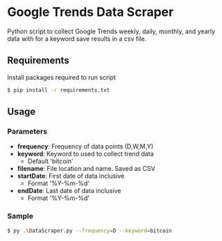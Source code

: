 # Google Trends Data Scraper
Python script to collect Google Trends weekly, daily, monthly, and yearly data with for a keyword save results in a csv file.

## Requirements
Install packages required to run script
```bash
$ pip install -r requirements.txt
```
## Usage
### Parameters
* **frequency**: Frequency of data points (D,W,M,Y)
* **keyword**: Keyword to used to collect trend data
    * Default 'bitcoin'
* **filename**: File location and name. Saved as CSV
* **startDate**: First date of data inclusive
    * Format '%Y-%m-%d'
* **endDate**: Last date of data inclusive
    * Format '%Y-%m-%d'
### Sample
```bash
$ py .\DataScraper.py --frequency=D --keyword=bitcoin
```


